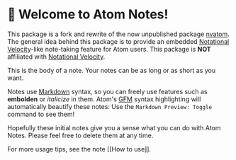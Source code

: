# 🌈 Welcome to Atom Notes!

This package is a fork and rewrite of the now unpublished package
[nvatom][nvatom]. The general idea behind this package is to provide an embedded
[Notational Velocity][nv]-like note-taking feature for Atom users. This package
is **NOT** affiliated with [Notational Velocity][nv].

This is the body of a note. Your notes can be as long or as short as you want.

Notes use [Markdown][md] syntax, so you can freely use features such as
**embolden** or *italicize* in them. Atom's [GFM][gfm] syntax highlighting will
automatically beautify these notes: Use the `Markdown Preview: Toggle` command
to see them!

Hopefully these initial notes give you a sense what you can do with Atom Notes.
Please feel free to delete them at any time.

For more usage tips, see the note [[How to use]].

[nvatom]: https://github.com/seongjaelee/nvatom
[nv]: http://notational.net/
[md]: http://daringfireball.net/projects/markdown/
[gfm]: https://help.github.com/articles/github-flavored-markdown/
